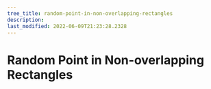 ```yaml
---
tree_title: random-point-in-non-overlapping-rectangles
description: 
last_modified: 2022-06-09T21:23:28.2328
---
```


# Random Point in Non-overlapping Rectangles
